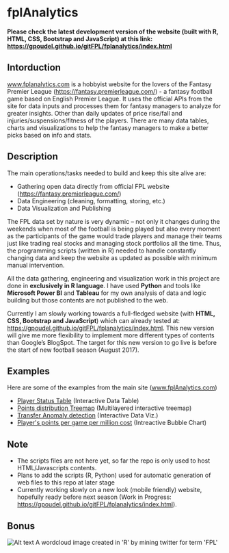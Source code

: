 
# fplAnalytics
**Please check the latest development version of the website (built with R, HTML, CSS, Bootstrap and JavaScript) at this link: https://gpoudel.github.io/gitFPL/fplanalytics/index.html**


## Intorduction
www.fplanalytics.com is a hobbyist website for the lovers of the Fantasy Premier League (https://fantasy.premierleague.com/) - a fantasy football game based on English Premier League. It uses the official APIs from the site for data inputs and processes them for fantasy managers to analyze for greater insights. Other than daily updates of price rise/fall and injuries/suspensions/fitness of the players. There are many data tables, charts and visualizations to help the fantasy managers to make a better picks based on info and stats.

## Description
The main operations/tasks needed to build and keep this site alive are:
* Gathering open data directly from official FPL website (https://fantasy.premierleague.com/)
* Data Engineering (cleaning, formatting, storing, etc.)
* Data Visualization and Publishing

The FPL data set by nature is very dynamic – not only it changes during the weekends when most of the football is being played but also every moment as the participants of the game would trade players and manage their teams just like trading real stocks and managing stock portfolios all the time. Thus, the programming scripts (written in R) needed to handle constantly changing data and keep the website as updated as possible with minimum manual intervention.

All the data gathering, engineering and visualization work in this project are done in **exclusively in R language**. I have used **Python** and tools like **Microsoft Power BI** and **Tableau** for my own analysis of data and logic building but those contents are not published to the web.

Currently I am slowly working towards a full-fledged website (with **HTML, CSS, Bootstrap and JavaScript**) which can already tested at: https://gpoudel.github.io/gitFPL/fplanalytics/index.html. This new version will give me more flexibility to implement more different types of contents than Google’s BlogSpot. The target for this new version to go live is before the start of new football season (August 2017).

## Examples
Here are some of the examples from the main site (www.fplAnalytics.com)
* [Player Status Table](https://gpoudel.github.io/gitFPL/fplBoardLive/2016/PlayerStatus.html) (Interactive Data Table)
* [Points distribution Treemap](https://gpoudel.github.io/gitFPL/fplBoardLive/2016/playerPtsTreemap.html) (Multilayered interactive treemap)
* [Transfer Anomaly detection](https://gpoudel.github.io/gitFPL/fplBoardLive/2016/TransferAnomaly.html) (Interactive Data Viz.)
* [Player's points per game per million cost](https://gpoudel.github.io/gitFPL/fplBoardLive/2016/ptsPerGamePerMillViz.html) (Intreactive Bubble Chart)

## Note
* The scripts files are not here yet, so far the repo is only used to host HTML/Javascripts contents.
* Plans to add the scripts (R, Python) used for automatic generation of web files to this repo at later stage
* Currently working slowly on a new look (mobile friendly) website, hopefully ready before next season (Work in Progress: https://gpoudel.github.io/gitFPL/fplanalytics/index.html).

## Bonus
![Alt text](https://gpoudel.github.io/gitFPL/fplBoardLive/2016/fpltwitter.png "A wordcloud image created in 'R' by mining twitter for term 'FPL'")
A wordcloud image created in 'R' by mining twitter for term 'FPL' 
